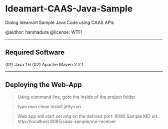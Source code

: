 Ideamart-CAAS-Java-Sample
=========================

Dialog Ideamart Sample Java Code using CAAS APIs

@author: harshadura
@license: WTF!

---------------------------
Required Software
---------------------------

(01)    Java 1.6
(02)    Apache Maven 2.2.1

---------------------------
Deploying the Web-App
---------------------------

>   Using command line, goto the Inside of the project folder.

>   type
        mvn clean install jetty:run

>   Web app will start serving on the defined port: 8085
    Sample MO url: http://localhost:8085/caas-sample/mo-receiver


